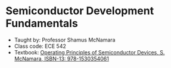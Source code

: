 # Semiconductor Development Fundamentals
* Taught by: Professor Shamus McNamara
* Class code: ECE 542
* Textbook: [Operating Principles of Semiconductor Devices, S. McNamara, ISBN-13: 978-1530354061](https://www.amazon.com/Operating-Principles-Semiconductor-Devices-McNamara/dp/1530354064/ref=asc_df_1530354064/?tag=hyprod-20&linkCode=df0&hvadid=266004384678&hvpos=&hvnetw=g&hvrand=16065874927250293122&hvpone=&hvptwo=&hvqmt=&hvdev=c&hvdvcmdl=&hvlocint=&hvlocphy=9014231&hvtargid=aud-801381245258:pla-619102349998&psc=1)
